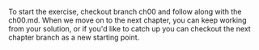To start the exercise, checkout branch ch00 and follow along with the ch00.md. When we move on to the next chapter, you can keep working from your solution, or if you'd like to catch up you can checkout the next chapter branch as a new starting point.
